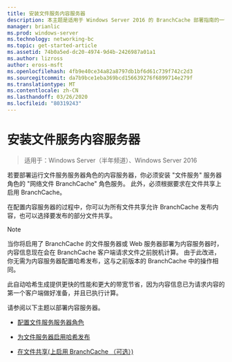 ```yaml
---
title: 安装文件服务内容服务器
description: 本主题是适用于 Windows Server 2016 的 BranchCache 部署指南的一部分，它演示了如何在分布式和托管缓存模式下部署 BranchCache，以优化分支机构中的 WAN 带宽使用情况
manager: brianlic
ms.prod: windows-server
ms.technology: networking-bc
ms.topic: get-started-article
ms.assetid: 74b0a5ed-dc20-4974-9d4b-2426987a01a1
ms.author: lizross
author: eross-msft
ms.openlocfilehash: 4fb9e40ce34a82a8797db1bf6d61c739f742c2d3
ms.sourcegitcommit: da7b9bce1eba369bcd156639276f6899714e279f
ms.translationtype: MT
ms.contentlocale: zh-CN
ms.lasthandoff: 03/26/2020
ms.locfileid: "80319243"
---
```

# <a name="install-file-services-content-servers"></a>安装文件服务内容服务器

>适用于：Windows Server（半年频道）、Windows Server 2016

若要部署运行文件服务服务器角色的内容服务器，你必须安装 "文件服务" 服务器角色的 "网络文件 BranchCache" 角色服务。 此外，必须根据要求在文件共享上启用 BranchCache。  
  
在配置内容服务器的过程中，你可以为所有文件共享允许 BranchCache 发布内容，也可以选择要发布的部分文件共享。  
  
> [!NOTE]  
> 当你将启用了 BranchCache 的文件服务器或 Web 服务器部署为内容服务器时，内容信息现在会在 BranchCache 客户端请求文件之前脱机计算。 由于此改进，你无需为内容服务器配置哈希发布，这与之前版本的 BranchCache 中的操作相同。  
>   
> 此自动哈希生成提供更快的性能和更大的带宽节省，因为内容信息已为请求内容的第一个客户端做好准备，并且已执行计算。  
  
请参阅以下主题以部署内容服务器。  
  
-   [配置文件服务服务器角色](../../branchcache/deploy/Configure-the-File-Services-server-role.md)  
  
-   [为文件服务器启用哈希发布](../../branchcache/deploy/Enable-Hash-Publication-for-File-Servers.md)  
  
-   [在文件共享&#40;上启用 BranchCache （可选）&#41;](../../branchcache/deploy/enable-bc-on-file-share.md)  
  



